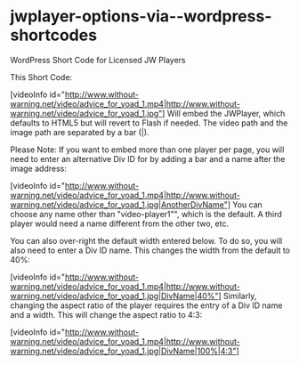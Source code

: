 # jwplayer-options-via--wordpress-shortcodes
WordPress Short Code for Licensed JW Players

This Short Code:

[videoInfo id="http://www.without-warning.net/video/advice_for_yoad_1.mp4|http://www.without-warning.net/video/advice_for_yoad_1.jpg"]
Will embed the JWPlayer, which defaults to HTML5 but will revert to Flash if needed. The video path and the image path are separated by a bar (|).

Please Note: If you want to embed more than one player per page, you will need to enter an alternative Div ID for by adding a bar and a name after the image address:

[videoInfo id="http://www.without-warning.net/video/advice_for_yoad_1.mp4|http://www.without-warning.net/video/advice_for_yoad_1.jpg|AnotherDivName"]
You can choose any name other than "video-player1"", which is the default. A third player would need a name different from the other two, etc.

You can also over-right the default width entered below. To do so, you will also need to enter a Div ID name. This changes the width from the default to 40%:

[videoInfo id="http://www.without-warning.net/video/advice_for_yoad_1.mp4|http://www.without-warning.net/video/advice_for_yoad_1.jpg|DivName|40%"]
Similarly, changing the aspect ratio of the player requires the entry of a Div ID name and a width. This will change the aspect ratio to 4:3:

[videoInfo id="http://www.without-warning.net/video/advice_for_yoad_1.mp4|http://www.without-warning.net/video/advice_for_yoad_1.jpg|DivName|100%|4:3"]
